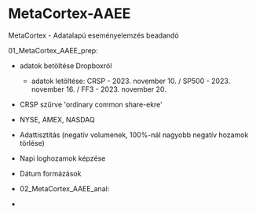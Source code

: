 # MetaCortex-AAEE
MetaCortex - Adatalapú eseményelemzés beadandó

01_MetaCortex_AAEE_prep:
- adatok betöltése Dropboxról
    - adatok letöltése: CRSP - 2023. november 10. / SP500 - 2023. november 16. / FF3 - 2023. november 20.
- CRSP szűrve 'ordinary common share-ekre'
- NYSE, AMEX, NASDAQ
- Adattisztítás (negatív volumenek, 100%-nál nagyobb negatív hozamok törlése)
- Napi loghozamok képzése
- Dátum formázások

- 02_MetaCortex_AAEE_anal:
- 
